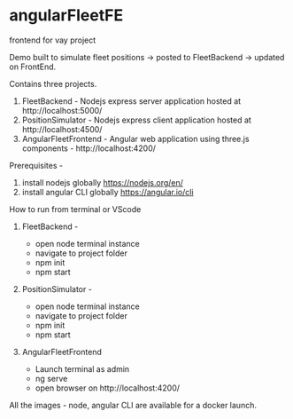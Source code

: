 # angularFleetFE
 frontend for vay project
 
 Demo built to simulate fleet positions -> posted to FleetBackend -> updated on FrontEnd.

Contains three projects.

1. FleetBackend - Nodejs express server application hosted at http://localhost:5000/
2. PositionSimulator - Nodejs express client application hosted at http://localhost:4500/ 
3. AngularFleetFrontend - Angular web application using three.js components - http://localhost:4200/ 

Prerequisites -
1. install nodejs globally https://nodejs.org/en/ 
2. install angular CLI globally https://angular.io/cli

How to run from terminal or VScode

1. FleetBackend - 
   - open node terminal instance 
   - navigate to project folder
   - npm init
   - npm start

2. PositionSimulator -
   - open node terminal instance 
   - navigate to project folder
   - npm init
   - npm start
   
3. AngularFleetFrontend
   - Launch terminal as admin
   - ng serve 
   - open browser on http://localhost:4200/   
   
All the images - node, angular CLI are available for a docker launch.    
   

